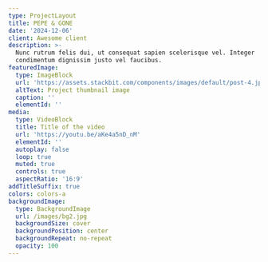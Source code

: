 ```yaml
---
type: ProjectLayout
title: PEPE & GONE
date: '2024-12-06'
client: Awesome client
description: >-
  Nunc rutrum felis dui, ut consequat sapien scelerisque vel. Integer
  condimentum dignissim justo vel faucibus.
featuredImage:
  type: ImageBlock
  url: 'https://assets.stackbit.com/components/images/default/post-4.jpeg'
  altText: Project thumbnail image
  caption: ''
  elementId: ''
media:
  type: VideoBlock
  title: Title of the video
  url: 'https://youtu.be/aKe4a5nD_nM'
  elementId: ''
  autoplay: false
  loop: true
  muted: true
  controls: true
  aspectRatio: '16:9'
addTitleSuffix: true
colors: colors-a
backgroundImage:
  type: BackgroundImage
  url: /images/bg2.jpg
  backgroundSize: cover
  backgroundPosition: center
  backgroundRepeat: no-repeat
  opacity: 100
---
```

